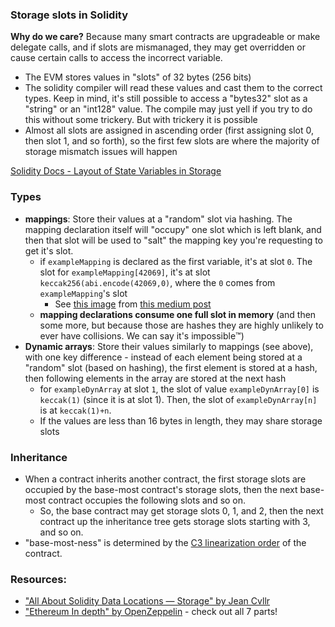 ### Storage slots in Solidity

**Why do we care?** Because many smart contracts are upgradeable or make delegate calls, and if slots are mismanaged, they may get overridden or cause certain calls to access the incorrect variable. 
- The EVM stores values in "slots" of 32 bytes (256 bits)
- The solidity compiler will read these values and cast them to the correct types. Keep in mind, it's still possible to access a "bytes32" slot as a "string" or an "int128" value. The compile may just yell if you try to do this without some trickery. But with trickery it is possible
- Almost all slots are assigned in ascending order (first assigning slot 0, then slot 1, and so forth), so the first few slots are where the majority of storage mismatch issues will happen

[Solidity Docs - Layout of State Variables in Storage](https://docs.soliditylang.org/en/latest/internals/layout_in_storage.html#layout-of-state-variables-in-storage)

### Types

- **mappings**: Store their values at a "random" slot via hashing. The mapping declaration itself will "occupy" one slot which is left blank, and then that slot will be used to "salt" the mapping key you're requesting to get it's slot.
  - if `exampleMapping` is declared as the first variable, it's at slot `0`. The slot for `exampleMapping[42069]`, it's at slot `keccak256(abi.encode(42069,0)`, where the `0` comes from `exampleMapping`'s slot
    - See [this image](https://miro.medium.com/max/1400/1*YKIFfJIaAlHpPrtPMXeCbA.png) from [this medium post](https://medium.com/coinmonks/solidity-tutorial-all-about-mappings-29a12269ee14) 
  - **mapping declarations consume one full slot in memory** (and then some more, but because those are hashes they are highly unlikely to ever have collisions. We can say it's impossible™️)
- **Dynamic arrays**: Store their values similarly to mappings (see above), with one key difference - instead of each element being stored at a "random" slot (based on hashing), the first element is stored at a hash, then following elements in the array are stored at the next hash
  - for `exampleDynArray` at slot `1`, the slot of value `exampleDynArray[0]` is `keccak(1)` (since it is at slot 1). Then, the slot of `exampleDynArray[n]` is at `keccak(1)+n`.
  - If the values are less than 16 bytes in length, they may share storage slots

### Inheritance

- When a contract inherits another contract, the first storage slots are occupied by the base-most contract's storage slots, then the next base-most contract occupies the following slots and so on. 
  - So, the base contract may get storage slots 0, 1, and 2, then the next contract up the inheritance tree gets storage slots starting with 3, and so on.
- "base-most-ness" is determined by the [C3 linearization order](https://en.wikipedia.org/wiki/C3_linearization) of the contract.

### Resources:

- ["All About Solidity Data Locations — Storage" by Jean Cvllr](https://betterprogramming.pub/all-about-solidity-data-locations-part-i-storage-e50604bfc1ad)
- ["Ethereum In depth" by OpenZeppelin](https://blog.openzeppelin.com/ethereum-in-depth-part-1-968981e6f833/) - check out all 7 parts!

